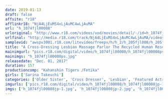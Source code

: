```yaml
---
date: 2019-01-13
draft: false
affsite: "r18"
afflinkr18: "NjA4LjEuMS4xLjAuMC4wLjAuMA"
url: "h_1074fjl00008"
urloriginal: "http://www.r18.com/videos/vod/movies/detail/-/id=h_1074fjl00008"
urlfinal: "http://media.r18.com/track/NjA4LjEuMS4xLjAuMC4wLjAuMA/videos/vod/movies/detail/-/id=h_1074fjl00008"
samplevid: "awspv3001.r18.com/litevideo/freepv/h/h_2/h_205fjl008/h_205fjl008_dmb_w.mp4"
title: "A Cross-Dressing Lesbian Massage Parlor The Recycled Human Resources Department The Cross-Dressing Lesbian Section Special Training Edition Sarina Takeuchi"
mainimgurl: "pics.r18.com/digital/video/h_1074fjl00008/h_1074fjl00008ps.jpg"
mainimgs: "h_1074fjl00008ps.jpg"
releasedate: "Dec. 01, 2017"
duration: 157
productioncomp: "Kahanshin Tigers /Fetika"
girls: ['Sarina Takeuchi']
categories: ['Older Sister', 'Cross Dresser', 'Lesbian', 'Featured Actress', 'Massage Parlor', 'Hi-Def']
imgurls: ['pics.r18.com/digital/video/h_1074fjl00008/h_1074fjl00008jp-1.jpg', 'pics.r18.com/digital/video/h_1074fjl00008/h_1074fjl00008jp-2.jpg', 'pics.r18.com/digital/video/h_1074fjl00008/h_1074fjl00008jp-3.jpg', 'pics.r18.com/digital/video/h_1074fjl00008/h_1074fjl00008jp-4.jpg', 'pics.r18.com/digital/video/h_1074fjl00008/h_1074fjl00008jp-5.jpg', 'pics.r18.com/digital/video/h_1074fjl00008/h_1074fjl00008jp-6.jpg', 'pics.r18.com/digital/video/h_1074fjl00008/h_1074fjl00008jp-7.jpg', 'pics.r18.com/digital/video/h_1074fjl00008/h_1074fjl00008jp-8.jpg', 'pics.r18.com/digital/video/h_1074fjl00008/h_1074fjl00008jp-9.jpg', 'pics.r18.com/digital/video/h_1074fjl00008/h_1074fjl00008jp-10.jpg', 'pics.r18.com/digital/video/h_1074fjl00008/h_1074fjl00008jp-11.jpg', 'pics.r18.com/digital/video/h_1074fjl00008/h_1074fjl00008jp-12.jpg', 'pics.r18.com/digital/video/h_1074fjl00008/h_1074fjl00008jp-13.jpg', 'pics.r18.com/digital/video/h_1074fjl00008/h_1074fjl00008jp-14.jpg', 'pics.r18.com/digital/video/h_1074fjl00008/h_1074fjl00008jp-15.jpg', 'pics.r18.com/digital/video/h_1074fjl00008/h_1074fjl00008jp-16.jpg', 'pics.r18.com/digital/video/h_1074fjl00008/h_1074fjl00008jp-17.jpg', 'pics.r18.com/digital/video/h_1074fjl00008/h_1074fjl00008jp-18.jpg', 'pics.r18.com/digital/video/h_1074fjl00008/h_1074fjl00008jp-19.jpg', 'pics.r18.com/digital/video/h_1074fjl00008/h_1074fjl00008jp-20.jpg']
imgs: ['h_1074fjl00008jp-1.jpg', 'h_1074fjl00008jp-2.jpg', 'h_1074fjl00008jp-3.jpg', 'h_1074fjl00008jp-4.jpg', 'h_1074fjl00008jp-5.jpg', 'h_1074fjl00008jp-6.jpg', 'h_1074fjl00008jp-7.jpg', 'h_1074fjl00008jp-8.jpg', 'h_1074fjl00008jp-9.jpg', 'h_1074fjl00008jp-10.jpg', 'h_1074fjl00008jp-11.jpg', 'h_1074fjl00008jp-12.jpg', 'h_1074fjl00008jp-13.jpg', 'h_1074fjl00008jp-14.jpg', 'h_1074fjl00008jp-15.jpg', 'h_1074fjl00008jp-16.jpg', 'h_1074fjl00008jp-17.jpg', 'h_1074fjl00008jp-18.jpg', 'h_1074fjl00008jp-19.jpg', 'h_1074fjl00008jp-20.jpg']
---
```

